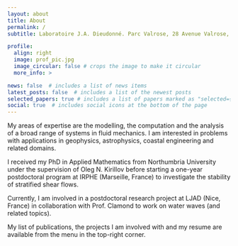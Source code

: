 ```yaml
---
layout: about
title: About
permalink: /
subtitle: Laboratoire J.A. Dieudonné. Parc Valrose, 28 Avenue Valrose, 06108 Nice.

profile:
  align: right
  image: prof_pic.jpg
  image_circular: false # crops the image to make it circular
  more_info: >

news: false  # includes a list of news items
latest_posts: false  # includes a list of the newest posts
selected_papers: true # includes a list of papers marked as "selected={true}"
social: true  # includes social icons at the bottom of the page
---
```


My areas of expertise are the modelling, the computation and the analysis of a broad range of systems in fluid mechanics. I am interested in problems with applications in geophysics, astrophysics, coastal engineering and related domains.

I received my PhD in Applied Mathematics from Northumbria University under the supervision of Oleg N. Kirillov before starting a one-year postdoctoral program at IRPHE (Marseille, France) to investigate the stability of stratified shear flows.

Currently, I am involved in a postdoctoral research project at LJAD (Nice, France) in collaboration with Prof. Clamond to work on water waves (and related topics).

My list of publications, the projects I am involved with and my resume are available from the menu in the top-right corner.



